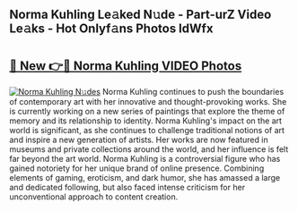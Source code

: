 ## Norma Kuhling Le𝚊ked N𝚞de - Part-urZ Video Le𝚊ks - Hot Onlyf𝚊ns Photos ldWfx

# <h2><a href="http://ab46178.deff.icu/?id=Norma+Kuhling">🔗 New 👉🔴 Norma Kuhling VIDEO Photos</a></h2>

[![Norma Kuhling N𝚞des](https://i.imgur.com/rIISA9y.gif)](http://ab46178.deff.icu/?id=Norma+Kuhling)
Norma Kuhling continues to push the boundaries of contemporary art with her innovative and thought-provoking works. She is currently working on a new series of paintings that explore the theme of memory and its relationship to identity. Norma Kuhling's impact on the art world is significant, as she continues to challenge traditional notions of art and inspire a new generation of artists. Her works are now featured in museums and private collections around the world, and her influence is felt far beyond the art world. Norma Kuhling is a controversial figure who has gained notoriety for her unique brand of online presence. Combining elements of gaming, eroticism, and dark humor, she has amassed a large and dedicated following, but also faced intense criticism for her unconventional approach to content creation.
